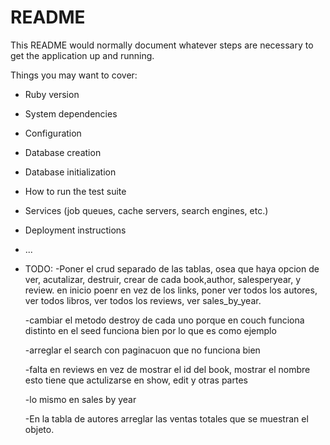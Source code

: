 # README

This README would normally document whatever steps are necessary to get the
application up and running.

Things you may want to cover:

* Ruby version

* System dependencies

* Configuration

* Database creation

* Database initialization

* How to run the test suite

* Services (job queues, cache servers, search engines, etc.)

* Deployment instructions

* ...


* TODO:
    -Poner el crud separado de las tablas, osea que haya opcion de ver, acutalizar, destruir, crear de cada book,author, salesperyear, y review. en inicio poenr en vez de los links, poner ver todos los autores, ver todos libros, ver todos los reviews, ver sales_by_year.

    -cambiar el metodo destroy de cada uno porque en couch funciona distinto en el seed funciona bien por lo que es como ejemplo

    -arreglar el search con paginacuon que no funciona bien

    -falta en reviews en vez de mostrar el id del book, mostrar el nombre esto tiene que actulizarse en show, edit y otras partes

    -lo mismo en sales by year

    -En la tabla de autores arreglar las ventas totales que se muestran el objeto.
